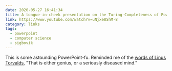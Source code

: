 ```yaml
---
date: 2020-05-27 16:41:34
title: A tongue-in-cheek presentation on the Turing-Completeness of PowerPoint
link: https://www.youtube.com/watch?v=uNjxe8ShM-8
category: links
tags:
  - powerpoint
  - computer science
  - sigbovik
---
```


This is some astounding PowerPoint-fu. Reminded me of the [words of Linus Torvalds](https://lkml.org/lkml/2018/3/20/845), "That is either genius, or a seriously diseased mind."
